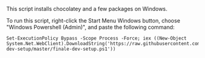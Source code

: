 This script installs chocolatey and a few packages on Windows.

To run this script, right-click the Start Menu Windows button, choose "Windows Powershell (Admin)", and paste the following command:

```
Set-ExecutionPolicy Bypass -Scope Process -Force; iex ((New-Object System.Net.WebClient).DownloadString('https://raw.githubusercontent.com/dustyleary/finale-dev-setup/master/finale-dev-setup.ps1'))
```
